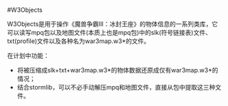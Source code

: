 #W3Objects

W3Objects是用于操作《魔兽争霸III：冰封王座》的物体信息的一系列类库，它可以读写mpq包以及地图文件(本质上也是mpq包)中的slk(符号链接表)文件、txt(profile)文件以及各种名为war3map.w3*的文件。

在计划中功能：

* 将被压缩成slk+txt+war3map.w3\*的物体数据还原成仅有war3map.w3\*的情况；
* 结合stormlib，可以不必手动解压mpq和地图文件，直接从包中提取这三种文件。

